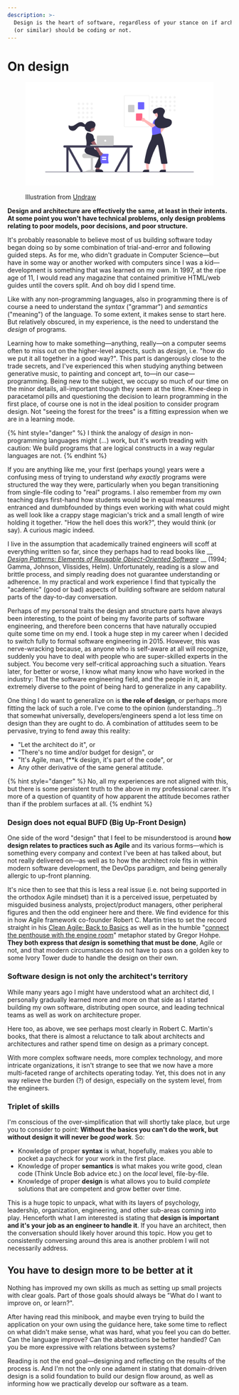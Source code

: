 ```yaml
---
description: >-
  Design is the heart of software, regardless of your stance on if architects
  (or similar) should be coding or not.
---
```


# On design

<figure><img src="../.gitbook/assets/undraw_teamwork_hpdk.png" alt=""><figcaption><p>Illustration from <a href="https://undraw.co/">Undraw</a></p></figcaption></figure>

**Design and architecture are effectively the same, at least in their intents. At some point you won't have technical problems, only design problems relating to poor models, poor decisions, and poor structure.**

It's probably reasonable to believe most of us building software today began doing so by some combination of trial-and-error and following guided steps. As for me, who didn't graduate in Computer Science—but have in some way or another worked with computers since I was a kid—development is something that was learned on my own. In 1997, at the ripe age of 11, I would read any magazine that contained primitive HTML/web guides until the covers split. And oh boy did I spend time.

Like with any non-programming languages, also in programming there is of course a need to understand the _syntax_ ("grammar") and _semantics_ ("meaning") of the language. To some extent, it makes sense to start here. But relatively obscured, in my experience, is the need to understand the _design_ of programs.

Learning how to make something—anything, really—on a computer seems often to miss out on the higher-level aspects, such as _design_, i.e. "how do we put it all together in a good way?". This part is dangerously close to the trade secrets, and I've experienced this when studying anything between generative music, to painting and concept art, to—in our case—programming. Being new to the subject, we occupy so much of our time on the minor details, all-important though they seem at the time. Knee-deep in paracetamol pills and questioning the decision to learn programming in the first place, of course one is not in the ideal position to consider program design. Not "seeing the forest for the trees" is a fitting expression when we are in a learning mode.

{% hint style="danger" %}
I think the analogy of _design_ in non-programming languages might (...) work, but it's worth treading with caution: We build programs that are logical constructs in a way regular languages are not.
{% endhint %}

If you are anything like me, your first (perhaps young) years were a confusing mess of trying to understand _why exactly_ programs were structured the way they were, particularly when you began transitioning from single-file coding to "real" programs. I also remember from my own teaching days first-hand how students would be in equal measures entranced and dumbfounded by things even working with what could might as well look like a crappy stage magician's trick and a small length of wire holding it together. "How the hell does this work?", they would think (or say). A curious magic indeed.

I live in the assumption that academically trained engineers will scoff at everything written so far, since they perhaps had to read books like __ [_Design Patterns: Elements of Reusable Object-Oriented Software_](https://www.goodreads.com/book/show/85009.Design\_Patterns) __ (1994; Gamma, Johnson, Vlissides, Helm). Unfortunately, reading is a slow and brittle process, and simply reading does not guarantee understanding or adherence. In my practical and work experience I find that typically the "academic" (good or bad) aspects of building software are seldom natural parts of the day-to-day conversation.

Perhaps of my personal traits the design and structure parts have always been interesting, to the point of being my favorite parts of software engineering, and therefore been concerns that have naturally occupied quite some time on my end. I took a huge step in my career when I decided to switch fully to formal software engineering in 2015. However, this was nerve-wracking because, as anyone who is self-aware at all will recognize, suddenly you have to deal with people who are super-skilled experts in the subject. You become very self-critical approaching such a situation. Years later, for better or worse, I know what many know who have worked in the industry: That the software engineering field, and the people in it, are extremely diverse to the point of being hard to generalize in any capability.

One thing I do want to generalize on is **the role of design**, or perhaps more fitting the lack of such a role. I've come to the opinion (understanding...?) that somewhat universally, developers/engineers spend a lot less time on design than they are ought to do. A combination of attitudes seem to be pervasive, trying to fend away this reality:

* "Let the architect do it", or
* "There's no time and/or budget for design", or
* "It's Agile, man, f\*\*k design, it's part of the code", or
* Any other derivative of the same general attitude.

{% hint style="danger" %}
No, all my experiences are not aligned with this, but there is some persistent truth to the above in my professional career. It's more of a question of quantity of how apparent the attitude becomes rather than if the problem surfaces at all.
{% endhint %}

### Design does not equal BUFD (Big Up-Front Design)

One side of the word "design" that I feel to be misunderstood is around **how design relates to practices such as Agile** and its various forms—which is something every company and context I've been at has talked about, but not really delivered on—as well as to how the architect role fits in within modern software development, the DevOps paradigm, and being generally allergic to up-front planning.

It's nice then to see that this is less a real issue (i.e. not being supported in the orthodox Agile mindset) than it is a perceived issue, perpetuated by misguided business analysts, project/product managers, other peripheral figures and then the odd engineer here and there. We find evidence for this in how Agile framework co-founder Robert C. Martin tries to set the record straight in his [Clean Agile: Back to Basics](https://www.oreilly.com/library/view/clean-agile-back/9780135782002/) as well as in the humble "[connect the penthouse with the engine room](https://architectelevator.com)" metaphor stated by Gregor Hohpe. **They both express that **_**design**_** is something that must be done**, Agile or not, and that modern circumstances do not have to pass on a golden key to some Ivory Tower dude to handle the design on their own.

### Software design is not only the architect's territory

While many years ago I might have understood what an architect did, I personally gradually learned more and more on that side as I started building my own software, distributing open source, and leading technical teams as well as work on architecture proper.

Here too, as above, we see perhaps most clearly in Robert C. Martin's books, that there is almost a reluctance to talk about architects and architectures and rather spend time on design as a primary concept.

With more complex software needs, more complex technology, and more intricate organizations, it isn't strange to see that we now have a more multi-faceted range of architects operating today. Yet, this does not in any way relieve the burden (?) of design, especially on the system level, from the engineers.

### Triplet of skills

I'm conscious of the over-simplification that will shortly take place, but urge you to consider to point: **Without the basics you can't do the work, but without design it will never be **_**good**_** work**. So:

* Knowledge of proper **syntax** is what, hopefully, makes you able to pocket a paycheck for your work in the first place.
* Knowledge of proper **semantics** is what makes you write good, clean code (Think Uncle Bob advice etc.) on the _local_ level, file-by-file.
* Knowledge of proper **design** is what allows you to build _complete_ solutions that are competent and grow better over time.

This is a huge topic to unpack, what with its layers of psychology, leadership, organization, engineering, and other sub-areas coming into play. Henceforth what I am interested is stating that **design is important and it's your job as an engineer to handle it**. If you have an architect, then the conversation should likely hover around this topic. How you get to consistently conversing around this area is another problem I will not necessarily address.

## You have to design more to be better at it

Nothing has improved my own skills as much as setting up small projects with clear goals. Part of those goals should always be "What do I want to improve on, or learn?".

After having read this minibook, and maybe even trying to build the application on your own using the guidance here, take some time to reflect on what didn't make sense, what was hard, what you feel you can do better. Can the language improve? Can the abstractions be better handled? Can you be more expressive with relations between systems?

Reading is not the end goal—designing and reflecting on the results of the process is. And I'm not the only one adament in stating that domain-driven design is a solid foundation to build our design flow around, as well as informing how we practically develop our software as a team.
